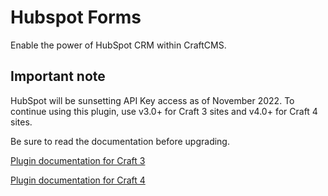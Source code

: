 # Hubspot Forms
Enable the power of HubSpot CRM within CraftCMS.

## Important note
HubSpot will be sunsetting API Key access as of November 2022. To continue using this plugin, use v3.0+ for Craft 3 sites and v4.0+ for Craft 4 sites. 

Be sure to read the documentation before upgrading.

[Plugin documentation for Craft 3](http://localhost:8000/docs/3.0/introduction)


[Plugin documentation for Craft 4](http://localhost:8000/docs/4.0/introduction)

